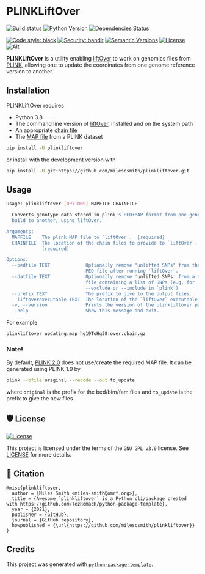 # PLINKLiftOver

[![Build status](https://github.com/milescsmith/plinkliftover/workflows/build/badge.svg?branch=master&event=push)](https://github.com/milescsmith/plinkliftover/actions?query=workflow%3Abuild)
[![Python Version](https://img.shields.io/pypi/pyversions/plinkliftover.svg)](https://pypi.org/project/plinkliftover/)
[![Dependencies Status](https://img.shields.io/badge/dependencies-up%20to%20date-brightgreen.svg)](https://github.com/milescsmith/plinkliftover/pulls?utf8=%E2%9C%93&q=is%3Apr%20author%3Aapp%2Fdependabot)

[![Code style: black](https://img.shields.io/badge/code%20style-black-000000.svg)](https://github.com/psf/black)
[![Security: bandit](https://img.shields.io/badge/security-bandit-green.svg)](https://github.com/PyCQA/bandit)
[![Semantic Versions](https://img.shields.io/badge/%F0%9F%9A%80-semantic%20versions-informational.svg)](https://github.com/milescsmith/plinkliftover/releases)
[![License](https://img.shields.io/github/license/milescsmith/plinkliftover)](https://github.com/milescsmith/plinkliftover/blob/master/LICENSE)
![Alt](https://repobeats.axiom.co/api/embed/8d9c682229fb45f45eef3f300367eb33a44bd347.svg "Repobeats analytics image")

**PLINKLiftOver** is a utility enabling [liftOver](http://genome.ucsc.edu/cgi-bin/hgLiftOver)
to work on genomics files from [PLINK](https://www.cog-genomics.org/plink/),
allowing one to update the coordinates from one genome reference version to
another.


## Installation

PLINKLiftOver requires
* Python 3.8 
* The command line version of [liftOver](http://genome.ucsc.edu/cgi-bin/hgLiftOver),
installed and on the system path
* An appropriate [chain file](http://hgdownload.soe.ucsc.edu/downloads.html#liftover)
* The [MAP file](https://zzz.bwh.harvard.edu/plink/data.shtml) from a PLINK
dataset

```bash
pip install -U plinkliftover
```

or install with the development version with

```bash
pip install -U git+https://github.com/milescsmith/plinkliftover.git
```

## Usage

```bash
Usage: plinkliftover [OPTIONS] MAPFILE CHAINFILE

  Converts genotype data stored in plink's PED+MAP format from one genome
  build to another, using liftOver.

Arguments:
  MAPFILE    The plink MAP file to `liftOver`.  [required]
  CHAINFILE  The location of the chain files to provide to `liftOver`.
             [required]

Options:
  --pedfile TEXT             Optionally remove "unlifted SNPs" from the plink
                             PED file after running `liftOver`.
  --datfile TEXT             Optionally remove 'unlifted SNPs' from a data
                             file containing a list of SNPs (e.g. for
                             --exclude or --include in `plink`)
  --prefix TEXT              The prefix to give to the output files.
  --liftoverexecutable TEXT  The location of the `liftOver` executable.
  -v, --version              Prints the version of the plinkliftover package.
  --help                     Show this message and exit.
```

For example

```bash
plinkliftover updating.map hg19ToHg38.over.chain.gz
```

### Note!

By default, [PLINK 2.0](https://www.cog-genomics.org/plink/2.0/) does not 
use/create the required MAP file.  It can be generated using PLINK 1.9 by

```bash
plink --bfile original --recode --out to_update
```

where `original` is the prefix for the bed/bim/fam files and `to_update` is the prefix to give the new files.

## 🛡 License

[![License](https://img.shields.io/github/license/milescsmith/plinkliftover)](https://github.com/milescsmith/plinkliftover/blob/master/LICENSE)

This project is licensed under the terms of the `GNU GPL v3.0` license. See [LICENSE](https://github.com/milescsmith/plinkliftover/blob/master/LICENSE) for more details.

## 📃 Citation

```
@misc{plinkliftover,
  author = {Miles Smith <miles-smith@omrf.org>},
  title = {Awesome `plinkliftover` is a Python cli/package created with https://github.com/TezRomacH/python-package-template},
  year = {2021},
  publisher = {GitHub},
  journal = {GitHub repository},
  howpublished = {\url{https://github.com/milescsmith/plinkliftover}}
}
```

## Credits

This project was generated with [`python-package-template`](https://github.com/TezRomacH/python-package-template).
